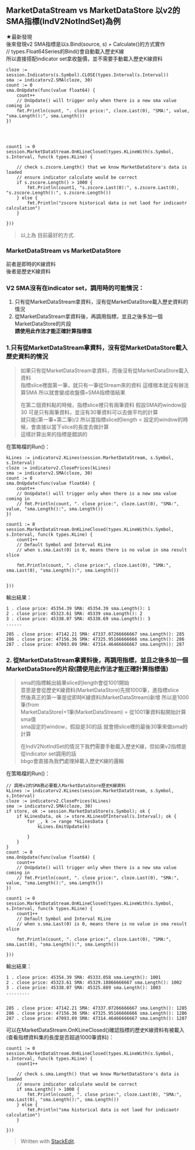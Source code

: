 ## MarketDataStream vs MarketDataStore 以v2的SMA指標(IndV2NotIndSet)為例

★最新發現  
後來發現v2 SMA指標是以s.Bind(source, s) + Calculate()的方式實作  
// types.Float64Series的Bind()會自動載入歷史K線  
所以直接搭配indicator set拿收盤價，並不需要手動載入歷史K線資料

    cloze := session.Indicators(s.Symbol).CLOSE(types.Interval(s.Interval))
    sma := indicatorv2.SMA(cloze, 30)
    count := 0
    sma.OnUpdate(func(value float64) {
    	count++
    	// OnUpdate() will trigger only when there is a new sma value coming in
    	fmt.Println(count, ". close price:", cloze.Last(0), "SMA:", value, "sma.Length():", sma.Length())
    })
    
    
    
    
    count1 := 0
    session.MarketDataStream.OnKLineClosed(types.KLineWith(s.Symbol, s.Interval, func(k types.KLine) {
    
    	// check s.zscore.Length() that we know MarketDataStore's data is loaded
    	// ensure indicator calculate would be correct
    	if s.zscore.Length() > 1000 {
    		fmt.Println(count1, "s.zscore.Last(0):", s.zscore.Last(0), "s.zscore.Length():", s.zscore.Length())
    	} else {
    		fmt.Println("zscore historical data is not laod for indicaotr calculation")
    	}
    
    }))
    

> 以上為 目前最好的方式.

### MarketDataStream vs MarketDataStore

前者是即時的K線資料  
後者是歷史K線資料

### V2 SMA沒有在indicator set，調用時的可能情況：

1.  只有從MarketDataStream拿資料，沒有從MarketDataStore載入歷史資料的情況
2.  從MarketDataStream拿資料後，再調用指標，並且之後多加一個MarketDataStore的片段  
    **請使用此作法才能正確計算指標值**

### 1.只有從MarketDataStream拿資料，沒有從MarketDataStore載入歷史資料的情況

> 如果只有從MarketDataStream拿資料，而後沒有從MarketDataStore載入資料  
> 指標slice裡面第一筆，就只有一筆從Stream來的資料 這樣根本就沒有辦法算SMA 所以就會變成收盤價=SMA指標值結果
> 
> 在第二個資料點的時候，指標slice裡只有兩筆資料 假設SMA的window設30 可是只有兩筆資料，並沒有30筆資料可以去做平均的計算  
> 就只能(第一筆+第二筆)/2 所以當指標slice的length < 設定的window的時候，會直接以當下slice的長度去做計算  
> 這樣計算出來的指標是錯誤的

在策略檔的Run()：

    kLines := indicatorv2.KLines(session.MarketDataStream, s.Symbol, s.Interval)
    cloze := indicatorv2.ClosePrices(kLines)
    sma := indicatorv2.SMA(cloze, 30)
    count := 0
    sma.OnUpdate(func(value float64) {
    	count++
    	// OnUpdate() will trigger only when there is a new sma value coming in
    	// fmt.Println(count, ". close price:", cloze.Last(0), "SMA:", value, "sma.Length():", sma.Length())
    })
    
    count1 := 0
    session.MarketDataStream.OnKLineClosed(types.KLineWith(s.Symbol, s.Interval, func(k types.KLine) {
    	count1++
    	// Default Symbol and Interval KLine
    	// when s.sma.Last(0) is 0, means there is no value in sma result slice
    
    	fmt.Println(count, ". close price:", cloze.Last(0), "SMA:", sma.Last(0), "sma.Length():", sma.Length())
    
    
    }))
    

輸出結果：

    1 . close price: 45354.39 SMA: 45354.39 sma.Length(): 1
    2 . close price: 45323.61 SMA: 45339 sma.Length(): 2
    3 . close price: 45338.07 SMA: 45338.69 sma.Length(): 3
    ......
    
    285 . close price: 47142.21 SMA: 47337.07266666667 sma.Length(): 285
    286 . close price: 47156.36 SMA: 47325.95166666666 sma.Length(): 286
    287 . close price: 47093.09 SMA: 47314.46466666667 sma.Length(): 287
    

### 2\. 從MarketDataStream拿資料後，再調用指標，並且之後多加一個MarketDataStore的片段(**請使用此作法才能正確計算指標值**)

> sma的指標輸出結果slice的length會從1001開始  
> 意思是會從歷史K線資料(MarketDataStore)先撈1000筆，進指標slice  
> 然後真正的第一筆是從即時K線資料(MarketDataStream)新增 所以是1000筆(from  
> MarketDataStore)+1筆(MarketDataStream) = 從1001筆資料點開始計算sma值  
> sma設定的window，假設是30的話 就會撈slice裡的最後30筆來做sma的計算
> 
> 在IndV2NotIndSet的情況下我們需要手動載入歷史K線，但如果v2指標是從indicator set調用的話  
> bbgo會直接為我們處理掉載入歷史K線的邏輯

在策略檔的Run()：

    // 調用v2的SMA務必要載入MarketDataStore歷史K線資料
    kLines := indicatorv2.KLines(session.MarketDataStream, s.Symbol, s.Interval)
    cloze := indicatorv2.ClosePrices(kLines)
    sma := indicatorv2.SMA(cloze, 30)
    if store, ok := session.MarketDataStore(s.Symbol); ok {
    	if kLinesData, ok := store.KLinesOfInterval(s.Interval); ok {
    		for _, k := range *kLinesData {
    			kLines.EmitUpdate(k)
    
    		}
    	}
    }
    count := 0
    sma.OnUpdate(func(value float64) {
    	count++
    	// OnUpdate() will trigger only when there is a new sma value coming in
    	// fmt.Println(count, ". close price:", cloze.Last(0), "SMA:", value, "sma.Length():", sma.Length())
    })
    
    count1 := 0
    session.MarketDataStream.OnKLineClosed(types.KLineWith(s.Symbol, s.Interval, func(k types.KLine) {
    	count1++
    	// Default Symbol and Interval KLine
    	// when s.sma.Last(0) is 0, means there is no value in sma result slice
    
    	fmt.Println(count, ". close price:", cloze.Last(0), "SMA:", sma.Last(0), "sma.Length():", sma.Length())
    
    }))
    

輸出結果：

    1 . close price: 45354.39 SMA: 45333.058 sma.Length(): 1001
    2 . close price: 45323.61 SMA: 45329.18866666667 sma.Length(): 1002
    3 . close price: 45338.07 SMA: 45325.889 sma.Length(): 1003
    .........
    
    
    285 . close price: 47142.21 SMA: 47337.07266666667 sma.Length(): 1285
    286 . close price: 47156.36 SMA: 47325.95166666666 sma.Length(): 1286
    287 . close price: 47093.09 SMA: 47314.46466666667 sma.Length(): 1287
    

可以在MarketDataStream.OnKLineClosed()確認指標的歷史K線資料有被載入(查看指標資料集的長度是否超過1000筆資料)：

    count1 := 0
    session.MarketDataStream.OnKLineClosed(types.KLineWith(s.Symbol, s.Interval, func(k types.KLine) {
    	count1++
    
    	// check s.sma.Length() that we know MarketDataStore's data is loaded
    	// ensure indicator calculate would be correct
    	if sma.Length() > 1000 {
    		fmt.Println(count, ". close price:", cloze.Last(0), "SMA:", sma.Last(0), "sma.Length():", sma.Length())
    	} else {
    		fmt.Println("sma historical data is not laod for indicaotr calculation")
    	}
    
    }))
    

> Written with [StackEdit](https://stackedit.io/).